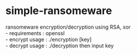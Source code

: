 # simple-ransomeware
ransomeware encryption/decryption using RSA, xor
<br>- requirements : openssl
<br>- encrypt usage : ./encryption [key]
<br>- decrypt usage : ./decryption then input key
